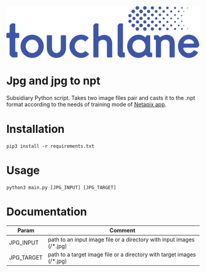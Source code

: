![LOGO](https://github.com/touchlane/NetapixTools/blob/master/Assets/logo.svg)

# Jpg and jpg to npt

Subsidiary Python script. Takes two image files pair and casts it to the .npt format according to the needs of training mode of [Netapix app](https://github.com/touchlane/Netapix).  

# Installation

```
pip3 install -r requirements.txt
```

# Usage

```
python3 main.py [JPG_INPUT] [JPG_TARGET]
```

# Documentation

| Param | Comment |
| ------------- | ------------- |
| JPG_INPUT | path to an input image file or a directory with input images (/*.jpg)|
| JPG_TARGET | path to a target image file or a directory with target images (/*.jpg)|
